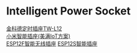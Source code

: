 # Intelligent Power Socket

[金科德定时插座TW-L12](https://user-images.githubusercontent.com/32056331/115846259-4b273180-a454-11eb-871f-d4d4a02ac81a.png)   
[小米智能插座(美满IoT方案)](https://user-images.githubusercontent.com/32056331/115849101-23859880-a457-11eb-8cf0-1b9557127963.png)   
[ESP12F智能无线插座](https://user-images.githubusercontent.com/32056331/117750566-31545f80-b246-11eb-9e3f-785fe658fdf6.png)
[ESP12S智能插座](https://user-images.githubusercontent.com/32056331/117754435-ef7ae780-b24c-11eb-9005-d29d65dccf05.png)




